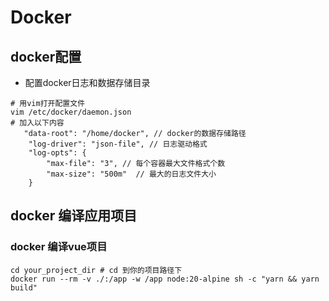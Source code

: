 # Docker

## docker配置
- 配置docker日志和数据存储目录
```text
# 用vim打开配置文件
vim /etc/docker/daemon.json
# 加入以下内容
   "data-root": "/home/docker", // docker的数据存储路径 
    "log-driver": "json-file", // 日志驱动格式
    "log-opts": {
        "max-file": "3", // 每个容器最大文件格式个数
        "max-size": "500m"  // 最大的日志文件大小
    }
```


## docker 编译应用项目
### docker 编译vue项目
```shell
cd your_project_dir # cd 到你的项目路径下
docker run --rm -v ./:/app -w /app node:20-alpine sh -c "yarn && yarn build" 
```